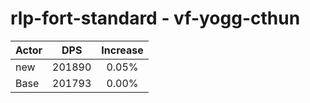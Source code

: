 # rlp-fort-standard - vf-yogg-cthun
| Actor | DPS | Increase |
|---|:---:|:---:|
|new|201890|0.05%|
|Base|201793|0.00%|
